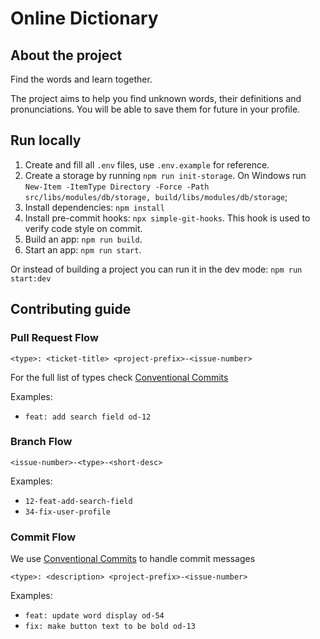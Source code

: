 # Online Dictionary

## About the project

Find the words and learn together.

The project aims to help you find unknown words, their definitions and pronunciations. You will be able to save them for future in your profile.

## Run locally

1. Create and fill all `.env` files, use `.env.example` for reference.
2. Create a storage by running `npm run init-storage`. On Windows run `New-Item -ItemType Directory -Force -Path src/libs/modules/db/storage, build/libs/modules/db/storage`;
3. Install dependencies: `npm install`
4. Install pre-commit hooks: `npx simple-git-hooks`. This hook is used to verify code style on commit.
5. Build an app: `npm run build`.
6. Start an app: `npm run start`.

Or instead of building a project you can run it in the dev mode: `npm run start:dev`

## Contributing guide

### Pull Request Flow

```
<type>: <ticket-title> <project-prefix>-<issue-number>
```

For the full list of types check [Conventional Commits](https://github.com/conventional-changelog/commitlint/tree/master/%40commitlint/config-conventional)

Examples:

- `feat: add search field od-12`

### Branch Flow

```
<issue-number>-<type>-<short-desc>
```

Examples:

- `12-feat-add-search-field`
- `34-fix-user-profile`

### Commit Flow

We use [Conventional Commits](https://www.conventionalcommits.org/en/v1.0.0) to handle commit messages

```
<type>: <description> <project-prefix>-<issue-number>
```

Examples:

- `feat: update word display od-54`
- `fix: make button text to be bold od-13`
